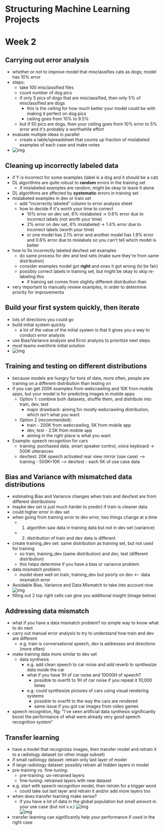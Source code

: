 # Structuring Machine Learning Projects
# Week 2

## Carrying out error analysis

- whether or not to improve model that misclassifies cats as dogs; model has 10% error
- steps:
  - take 100 misclassified files
  - count number of dog pics
  - if only 5 pics of dogs that are misclassified, then only 5% of misclassified are dogs
    - this is the ceiling for how much better your model could be with making it perfect on dog pics
    - ceiling goes from 10% to 9.5%
  - but if 50 pics are dogs, then your ceiling goes from 10% error to 5% error and it's probably a worthwhile effort
- evaluate multiple ideas in parallel
  - create a table/spreadsheet that counts up fraction of mislabeled examples of each case and make notes 
- ![img](https://github.com/chriseal/deep_learning_ai/blob/master/3_StructuringMachineLearningProjects/week2/3wk2_error_analysis_spreadsheet.png)

## Cleaning up incorrectly labeled data

- if Y is incorrect for some examples (label is a dog and it should be a cat)
- DL algorithms are quite robust to **random** errors in the training set
  - if mislabeled examples are random, might be okay to leave it alone
- DL algorithms are affected by **systematic** errors in training set
- mislabeled examples in dev or train set
  - add "incorrectly labeled" column to error analysis sheet
  - how to decide if it's worth your time to correct
    - 10% error on dev set, 6% mislabeled -> 0.6% error due to incorrect labels (not worth your time)
    - 2% error on dev set, 6% mislabeled -> 1.4% error due to incorrect labels (worth your time)
    - or one model has 2.1% error and another model has 1.9% error and 0.6% error due to mislabels so you can't tell which model is better
- how to fix incorrectly labeled dev/test set examples
  - do same process for dev and test sets (make sure they're from same distribution)
  - consider examples model got **right** and ones it got wrong (to be fair)
  - possibly correct labels in training set, but might be okay to skip re-labeling this
    - if training set comes from slightly different distribution than 
- very important to manually review examples, in order to determine priority for improvementa

## Build your first system quickly, then iterate

- lots of directions you could go
- build initial system quickly 
  - a lot of the value of the initial system is that it gives you a way to conduct error analysis
- use Bias/Variance analysis and Error analysis to prioritize next steps
- most teams overthink initial solution
- ![img](https://github.com/chriseal/deep_learning_ai/blob/master/3_StructuringMachineLearningProjects/week2/3wk2_speech_detection_error_analysis_example.png)

## Training and testing on different distributions

- because models are hungry for tons of data, more often, people are training on a different distribution than testing on
- if you can get 200K examples from webcrawling and 10K from mobile apps, but your model is for predicting images in mobile apps
  - Option 1: combine both datasets, shuffle them, and distribute into train, dev, test
    - major drawback: aiming for mostly webcrawling distribution, which isn't what you want
  - Option 2 (recommended):
    - train - 200K from webcrawling, 5K from mobile app
    - dev, test - 2.5K from mobile app
    - aiming in the right place is what you want
- Example: speech recognition for cars
  - training: purchased data, smart speaker control, voice keyboard -> 500K utterances
  - dev/test: 20K speech activated rear view mirror (use case)
  --> training - 500K+10K
  --> dev/test - each 5K of use case data
  
## Bias and Variance with mismatched data distributions

- estimating Bias and Variance changes when train and dev/test are from different distributions
- maybe dev set is just much harder to predict if train is cleaner data
- could higher error in dev set 
- when going from training error to dev error, two things change at a time
  - 1) algorithm saw data in training data but not in dev set (variance)
  - 2) distribution of train and dev data is different
- create training_dev set: same distribution as training set, but not used for training
  - so train, training_dev (same distribution) and dev, test (different distribution)
  - this helps determine if you have a bias or variance problem
- data mismatch problem:
  - model does well on train, training_dev but poorly on dev <-- data mismatch error
- Avoidable Bias, Variance and Data Mismatch to take into account now
![img](https://github.com/chriseal/deep_learning_ai/blob/master/3_StructuringMachineLearningProjects/week2/3wk2_bias_variance_mismatch_sheet.png)
- filling out 2 top right cells can give you additional insight (image below)

## Addressing data mismatch

- what if you have a data mismatch problem? no simple way to know what to do next
- carry out manual error analysis to try to understand how train and dev are different
  - e.g. train is conversational speech, dev is addresses and directions (more often)
- make training data more similar to dev set
  - data synthesis
    - e.g. add clean speech to car noise and add reverb to synthesize data inside the car
    - what if you have 1H of car noise and 10000H of speech?
      - possible to overfit to 1H of car noise if you repeat it 10,000 times
    - e.g. could synthesize pictures of cars using visual rendering systems
      - possible to overfit to the way the cars are rendered
      - same issue if you got car images from video games
 - speech recognition, Ng: "I've seen artificial data synthesis significantly boost the performance of what were already very good speech recognition system"
 
## Transfer learning

- have a model that recognizes images, then transfer model and retrain it to a radiology dataset (or other image subset)
- if small radiology dataset: retrain only last layer of model
- if large radiology dataset: possibly retrain all hidden layers in model
- pre-training vs. fine-tuning:
  - pre-training: un-retrained layers
  - fine-tuning: retrained layers with new dataset
- e.g. start with speech recognition model, then retrain for a trigger word
  - could take out last layer and retrain it and/or add more layers too
- when does transfer learning make sense?
  - if you have a lot of data in the global population but small amount in your use case (but not v.v.)
![img](https://github.com/chriseal/deep_learning_ai/blob/master/3_StructuringMachineLearningProjects/week2/3wk2_transfer_learning_examples.png)  
![img](https://github.com/chriseal/deep_learning_ai/blob/master/3_StructuringMachineLearningProjects/week2/3wk2_transfer_learning_use_cases.png)  
- transfer learning can significantly help your performance if used in the right case


  

